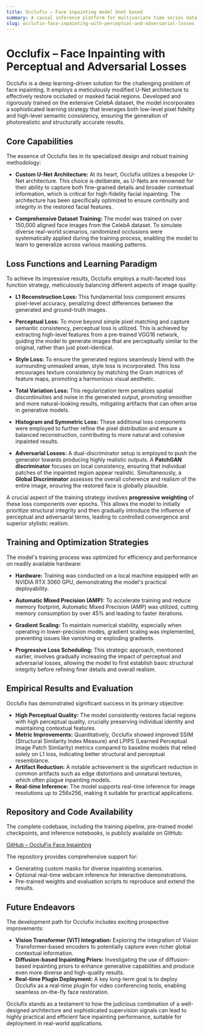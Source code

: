 ```yaml
---
title: Occlufix – Face inpainting model Unet based
summary: A causal inference platform for multivariate time series data.
slug: occlufix-face-inpainting-with-perceptual-and-adversarial-losses
---
```


# Occlufix – Face Inpainting with Perceptual and Adversarial Losses

Occlufix is a deep learning-driven solution for the challenging problem of face inpainting. It employs a meticulously modified U-Net architecture to effectively restore occluded or masked facial regions. Developed and rigorously trained on the extensive CelebA dataset, the model incorporates a sophisticated learning strategy that leverages both low-level pixel fidelity and high-level semantic consistency, ensuring the generation of photorealistic and structurally accurate results.

## Core Capabilities

The essence of Occlufix lies in its specialized design and robust training methodology:

* **Custom U-Net Architecture:** At its heart, Occlufix utilizes a bespoke U-Net architecture. This choice is deliberate, as U-Nets are renowned for their ability to capture both fine-grained details and broader contextual information, which is critical for high-fidelity facial inpainting. The architecture has been specifically optimized to ensure continuity and integrity in the restored facial features.

* **Comprehensive Dataset Training:** The model was trained on over 150,000 aligned face images from the CelebA dataset. To simulate diverse real-world scenarios, randomized occlusions were systematically applied during the training process, enabling the model to learn to generalize across various masking patterns.

## Loss Functions and Learning Paradigm

To achieve its impressive results, Occlufix employs a multi-faceted loss function strategy, meticulously balancing different aspects of image quality:

* **L1 Reconstruction Loss:** This fundamental loss component ensures pixel-level accuracy, penalizing direct differences between the generated and ground-truth images.

* **Perceptual Loss:** To move beyond simple pixel matching and capture semantic consistency, perceptual loss is utilized. This is achieved by extracting high-level features from a pre-trained VGG16 network, guiding the model to generate images that are perceptually similar to the original, rather than just pixel-identical.

* **Style Loss:** To ensure the generated regions seamlessly blend with the surrounding unmasked areas, style loss is incorporated. This loss encourages texture consistency by matching the Gram matrices of feature maps, promoting a harmonious visual aesthetic.

* **Total Variation Loss:** This regularization term penalizes spatial discontinuities and noise in the generated output, promoting smoother and more natural-looking results, mitigating artifacts that can often arise in generative models.

* **Histogram and Symmetric Loss:** These additional loss components were employed to further refine the pixel distribution and ensure a balanced reconstruction, contributing to more natural and cohesive inpainted results.

* **Adversarial Losses:** A dual-discriminator setup is employed to push the generator towards producing highly realistic outputs. A **PatchGAN discriminator** focuses on local consistency, ensuring that individual patches of the inpainted region appear realistic. Simultaneously, a **Global Discriminator** assesses the overall coherence and realism of the entire image, ensuring the restored face is globally plausible.

A crucial aspect of the training strategy involves **progressive weighting** of these loss components over epochs. This allows the model to initially prioritize structural integrity and then gradually introduce the influence of perceptual and adversarial terms, leading to controlled convergence and superior stylistic realism.

## Training and Optimization Strategies

The model's training process was optimized for efficiency and performance on readily available hardware:

* **Hardware:** Training was conducted on a local machine equipped with an NVIDIA RTX 3060 GPU, demonstrating the model's practical deployability.

* **Automatic Mixed Precision (AMP):** To accelerate training and reduce memory footprint, Automatic Mixed Precision (AMP) was utilized, cutting memory consumption by over 45% and leading to faster iterations.

* **Gradient Scaling:** To maintain numerical stability, especially when operating in lower-precision modes, gradient scaling was implemented, preventing issues like vanishing or exploding gradients.

* **Progressive Loss Scheduling:** This strategic approach, mentioned earlier, involves gradually increasing the impact of perceptual and adversarial losses, allowing the model to first establish basic structural integrity before refining finer details and overall realism.

## Empirical Results and Evaluation

Occlufix has demonstrated significant success in its primary objective:

* **High Perceptual Quality:** The model consistently restores facial regions with high perceptual quality, crucially preserving individual identity and maintaining contextual features.
* **Metric Improvements:** Quantitatively, Occlufix showed improved SSIM (Structural Similarity Index Measure) and LPIPS (Learned Perceptual Image Patch Similarity) metrics compared to baseline models that relied solely on L1 loss, indicating better structural and perceptual resemblance.
* **Artifact Reduction:** A notable achievement is the significant reduction in common artifacts such as edge distortions and unnatural textures, which often plague inpainting models.
* **Real-time Inference:** The model supports real-time inference for image resolutions up to 256x256, making it suitable for practical applications.

## Repository and Code Availability

The complete codebase, including the training pipeline, pre-trained model checkpoints, and inference notebooks, is publicly available on GitHub:

[GitHub – OccluFix Face Inpainting](https://github.com/R0h-a-a-n/OccluFix)

The repository provides comprehensive support for:

* Generating custom masks for diverse inpainting scenarios.
* Optional real-time webcam inference for interactive demonstrations.
* Pre-trained weights and evaluation scripts to reproduce and extend the results.

## Future Endeavors

The development path for Occlufix includes exciting prospective improvements:

* **Vision Transformer (ViT) Integration:** Exploring the integration of Vision Transformer-based encoders to potentially capture even richer global contextual information.
* **Diffusion-based Inpainting Priors:** Investigating the use of diffusion-based inpainting priors to enhance generative capabilities and produce even more diverse and high-quality results.
* **Real-time Plugin Deployment:** A key long-term goal is to deploy Occlufix as a real-time plugin for video conferencing tools, enabling seamless on-the-fly face restoration.

Occlufix stands as a testament to how the judicious combination of a well-designed architecture and sophisticated supervision signals can lead to highly practical and efficient face inpainting performance, suitable for deployment in real-world applications.